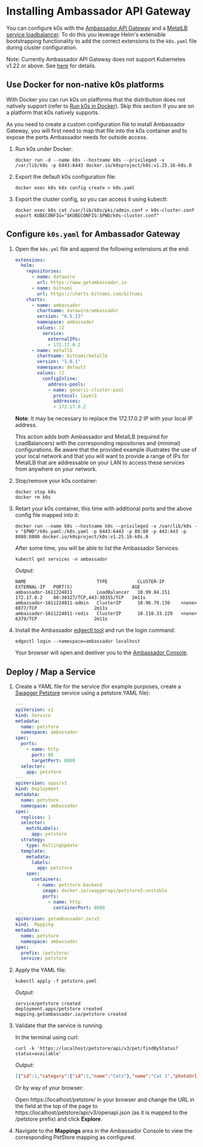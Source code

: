 # Installing Ambassador API Gateway

You can configure k0s with the [Ambassador API Gateway](https://www.getambassador.io/products/api-gateway/) and a [MetalLB service loadbalancer](https://metallb.universe.tf/). To do this you leverage Helm's extensible bootstrapping functionality to add the correct extensions to the `k0s.yaml` file during cluster configuration.

Note: Currently Ambassador API Gateway does not support Kubernetes v1.22 or above. See [here](https://github.com/emissary-ingress/emissary/issues/3735#issuecomment-916278895) for details.

## Use Docker for non-native k0s platforms

With Docker you can run k0s on platforms that the distribution does not natively support (refer to [Run k0s in Docker](../k0s-in-docker.md)). Skip this section if you are on a platform that k0s natively supports.

As you need to create a custom configuration file to install Ambassador Gateway, you will first need to map that file into the k0s container and to expose the ports Ambassador needs for outside access.

1. Run k0s under Docker:

    ```shell
    docker run -d --name k0s --hostname k0s --privileged -v /var/lib/k0s -p 6443:6443 docker.io/k0sproject/k0s:v1.25.16-k0s.0
    ```

2. Export the default k0s configuration file:

    ```shell
    docker exec k0s k0s config create > k0s.yaml
    ```

3. Export the cluster config, so you can access it using kubectl:

    ```shell
    docker exec k0s cat /var/lib/k0s/pki/admin.conf > k0s-cluster.conf
    export KUBECONFIG="$KUBECONFIG:$PWD/k0s-cluster.conf"
    ```

## Configure `k0s.yaml` for Ambassador Gateway

1. Open the `k0s.yml` file and append the following extensions at the end:

    ```yaml
    extensions:
      helm:
        repositories:
          - name: datawire
            url: https://www.getambassador.io
          - name: bitnami
            url: https://charts.bitnami.com/bitnami
        charts:
          - name: ambassador
            chartname: datawire/ambassador
            version: "6.5.13"
            namespace: ambassador
            values: |2
              service:
                externalIPs:
                - 172.17.0.2
          - name: metallb
            chartname: bitnami/metallb
            version: "1.0.1"
            namespace: default
            values: |2
              configInline:
                address-pools:
                - name: generic-cluster-pool
                  protocol: layer2
                  addresses:
                  - 172.17.0.2
    ```

    **Note**: It may be necessary to replace the 172.17.0.2 IP with your local IP address.

    This action adds both Ambassador and MetalLB (required for LoadBalancers) with the corresponding repositories and (minimal) configurations. Be aware that the provided example illustrates the use of your local network and that you will want to provide a range of IPs for MetalLB that are addressable on your LAN to access these services from anywhere on your network.

2. Stop/remove your k0s container:

    ```shell
    docker stop k0s
    docker rm k0s
    ```

3. Retart your k0s container, this time with additional ports and the above config file mapped into it:

    ```shell
    docker run --name k0s --hostname k0s --privileged -v /var/lib/k0s -v "$PWD"/k0s.yaml:/k0s.yaml -p 6443:6443 -p 80:80 -p 443:443 -p 8080:8080 docker.io/k0sproject/k0s:v1.25.16-k0s.0
    ```

    After some time, you will be able to list the Ambassador Services:

    ```shell
    kubectl get services -n ambassador
    ```

    *Output*:

    ```shell
    NAME                          TYPE           CLUSTER-IP      EXTERNAL-IP   PORT(S)                      AGE
    ambassador-1611224811         LoadBalancer   10.99.84.151    172.17.0.2    80:30327/TCP,443:30355/TCP   2m11s
    ambassador-1611224811-admin   ClusterIP      10.96.79.130    <none>        8877/TCP                     2m11s
    ambassador-1611224811-redis   ClusterIP      10.110.33.229   <none>        6379/TCP                     2m11s
    ```

4. Install the Ambassador [edgectl tool](https://www.getambassador.io/docs/latest/topics/using/edgectl/edge-control/) and run the login command:

    ```shell
    edgectl login --namespace=ambassador localhost
    ```

    Your browser will open and deeliver you to the [Ambassador Console](https://www.getambassador.io/docs/latest/topics/using/edge-policy-console/).

## Deploy / Map a Service

1. Create a YAML file for the service (for example purposes, create a [Swagger Petstore](https://petstore.swagger.io/) service using a petstore.YAML file):

    ```yaml
    ---
    apiVersion: v1
    kind: Service
    metadata:
      name: petstore
      namespace: ambassador
    spec:
      ports:
        - name: http
          port: 80
          targetPort: 8080
      selector:
        app: petstore
    ---
    apiVersion: apps/v1
    kind: Deployment
    metadata:
      name: petstore
      namespace: ambassador
    spec:
      replicas: 1
      selector:
        matchLabels:
          app: petstore
      strategy:
        type: RollingUpdate
      template:
        metadata:
          labels:
            app: petstore
        spec:
          containers:
            - name: petstore-backend
              image: docker.io/swaggerapi/petstore3:unstable
              ports:
                - name: http
                  containerPort: 8080
    ---
    apiVersion: getambassador.io/v2
    kind:  Mapping
    metadata:
      name: petstore
      namespace: ambassador
    spec:
      prefix: /petstore/
      service: petstore
    ```

2. Apply the YAML file:

    ```shell
    kubectl apply -f petstore.yaml
    ```

    *Output*:

    ```shell
    service/petstore created
    deployment.apps/petstore created
    mapping.getambassador.io/petstore created
    ```

3. Validate that the service is running.

    In the terminal using curl:

    ```shell
    curl -k 'https://localhost/petstore/api/v3/pet/findByStatus?status=available'
    ```

    *Output*:

    ```json
    [{"id":1,"category":{"id":2,"name":"Cats"},"name":"Cat 1","photoUrls":["url1","url2"],"tags":[{"id":1,"name":"tag1"},{"id":2,"name":"tag2"}],"status":"available"},{"id":2,"category":{"id":2,"name":"Cats"},"name":"Cat 2","photoUrls":["url1","url2"],"tags":[{"id":1,"name":"tag2"},{"id":2,"name":"tag3"}],"status":"available"},{"id":4,"category":{"id":1,"name":"Dogs"},"name":"Dog 1","photoUrls":["url1","url2"],"tags":[{"id":1,"name":"tag1"},{"id":2,"name":"tag2"}],"status":"available"},{"id":7,"category":{"id":4,"name":"Lions"},"name":"Lion 1","photoUrls":["url1","url2"],"tags":[{"id":1,"name":"tag1"},{"id":2,"name":"tag2"}],"status":"available"},{"id":8,"category":{"id":4,"name":"Lions"},"name":"Lion 2","photoUrls":["url1","url2"],"tags":[{"id":1,"name":"tag2"},{"id":2,"name":"tag3"}],"status":"available"},{"id":9,"category":{"id":4,"name":"Lions"},"name":"Lion 3","photoUrls":["url1","url2"],"tags":[{"id":1,"name":"tag3"},{"id":2,"name":"tag4"}],"status":"available"},{"id":10,"category":{"id":3,"name":"Rabbits"},"name":"Rabbit 1","photoUrls":["url1","url2"],"tags":[{"id":1,"name":"tag3"},{"id":2,"name":"tag4"}],"status":"available"}]
    ```

    Or by way of your browser:

    Open https://localhost/petstore/ in your browser and change the URL in the field at the top of the page to https://localhost/petstore/api/v3/openapi.json (as it is mapped to the /petstore prefix) and click **Explore**.

4. Navigate to the **Mappings** area in the Ambassador Console to view the corresponding PetStore mapping as configured.
